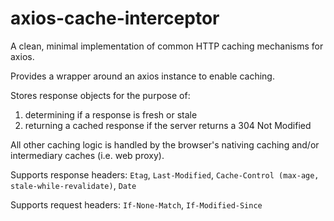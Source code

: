 # axios-cache-interceptor

A clean, minimal implementation of common HTTP caching mechanisms for axios.

Provides a wrapper around an axios instance to enable caching.

Stores response objects for the purpose of:

1. determining if a response is fresh or stale
1. returning a cached response if the server returns a 304 Not Modified

All other caching logic is handled by the browser's nativing caching and/or intermediary caches (i.e. web proxy).

Supports response headers: `Etag`, `Last-Modified`, `Cache-Control (max-age, stale-while-revalidate)`, `Date`

Supports request headers: `If-None-Match`, `If-Modified-Since`
